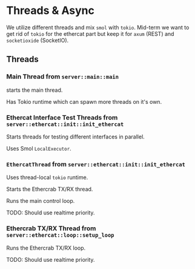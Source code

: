 # Threads & Async
We utilize different threads and mix `smol` with `tokio`.
Mid-term we want to get rid of `tokio` for the ethercat part but keep it for `axum` (REST) and `socketioxide` (SocketIO).

## Threads
### Main Thread from `server::main::main`
starts the main thread.

Has Tokio runtime which can spawn more threads on it's own.


### Ethercat Interface Test Threads from `server::ethercat::init::init_ethercat`  
Starts threads for testing different interfaces in parallel.

Uses Smol `LocalExecutor`.

### `EthercatThread` from `server::ethercat::init::init_ethercat`
Uses thread-local `tokio` runtime.

Starts the Ethercrab TX/RX thread.

Runs the main control loop.

TODO: Should use realtime priority.

### Ethercrab TX/RX Thread from `server::ethercat::loop::setup_loop`
Runs the Ethercrab TX/RX loop.

TODO: Should use realtime priority.